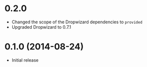 # 0.2.0

* Changed the scope of the Dropwizard dependencies to `provided`
* Upgraded Dropwizard to 0.7.1

# 0.1.0 (2014-08-24)

* Initial release
